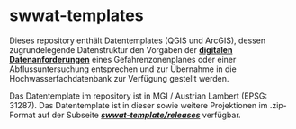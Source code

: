# swwat-templates

Dieses repository enthält Datentemplates (QGIS und ArcGIS), dessen zugrundelegende Datenstruktur den Vorgaben der __[digitalen Datenanforderungen](https://www.bmlrt.gv.at/wasser/schutz-vor-hochwasser/richtlinien-leitfaeden/technische-richtlinien-fuer-gefahrenzonenplanung.html)__ eines Gefahrenzonenplanes oder einer Abflussuntersuchung entsprechen und zur Übernahme in die Hochwasserfachdatenbank zur Verfügung gestellt werden. 

Das Datentemplate im repository ist in MGI / Austrian Lambert (EPSG: 31287). Das Datentemplate ist in dieser sowie weitere Projektionen im .zip-Format auf der Subseite __[*swwat-template/releases*](https://www.github.com/msgis/swwat-templates/releases)__ verfügbar.
